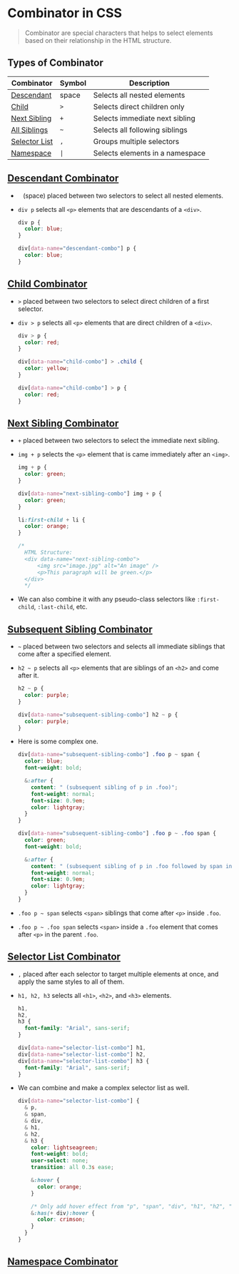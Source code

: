 # Combinator in CSS

> Combinator are special characters that helps to select elements based on their relationship in the HTML structure.

## Types of Combinator

| Combinator                                 | Symbol | Description                     |
| ------------------------------------------ | ------ | ------------------------------- |
| [Descendant](#descendant-combinator)       | space  | Selects all nested elements     |
| [Child](#child-combinator)                 | `>`    | Selects direct children only    |
| [Next Sibling](#next-sibling-combinator)   | `+`    | Selects immediate next sibling  |
| [All Siblings](#descendant-combinator)     | `~`    | Selects all following siblings  |
| [Selector List](#selector-list-combinator) | `,`    | Groups multiple selectors       |
| [Namespace](#namespace-combinator)         | `\|`   | Selects elements in a namespace |

## [Descendant Combinator](./example/descendant-combinator.css)

- ` ` (space) placed between two selectors to select all nested elements.
- `div p` selects all `<p>` elements that are descendants of a `<div>`.

  ```css
  div p {
    color: blue;
  }

  div[data-name="descendant-combo"] p {
    color: blue;
  }
  ```

## [Child Combinator](./example/child-combinator.css)

- `>` placed between two selectors to select direct children of a first selector.
- `div > p` selects all `<p>` elements that are direct children of a `<div>`.

  ```css
  div > p {
    color: red;
  }

  div[data-name="child-combo"] > .child {
    color: yellow;
  }

  div[data-name="child-combo"] > p {
    color: red;
  }
  ```

## [Next Sibling Combinator](./example/next-sibling-combinator.css)

- `+` placed between two selectors to select the immediate next sibling.
- `img + p` selects the `<p>` element that is came immediately after an `<img>`.

  ```css
  img + p {
    color: green;
  }

  div[data-name="next-sibling-combo"] img + p {
    color: green;
  }

  li:first-child + li {
    color: orange;
  }

  /* 
    HTML Structure:
    <div data-name="next-sibling-combo">
        <img src="image.jpg" alt="An image" />
        <p>This paragraph will be green.</p>
    </div>
    */
  ```

- We can also combine it with any pseudo-class selectors like `:first-child`, `:last-child`, etc.

## [Subsequent Sibling Combinator](./example/subsequent-sibling-combinator.css)

- `~` placed between two selectors and selects all immediate siblings that come after a specified element.
- `h2 ~ p` selects all `<p>` elements that are siblings of an `<h2>` and come after it.

  ```css
  h2 ~ p {
    color: purple;
  }

  div[data-name="subsequent-sibling-combo"] h2 ~ p {
    color: purple;
  }
  ```

- Here is some complex one.

  ```css
  div[data-name="subsequent-sibling-combo"] .foo p ~ span {
    color: blue;
    font-weight: bold;

    &:after {
      content: " (subsequent sibling of p in .foo)";
      font-weight: normal;
      font-size: 0.9em;
      color: lightgray;
    }
  }

  div[data-name="subsequent-sibling-combo"] .foo p ~ .foo span {
    color: green;
    font-weight: bold;

    &:after {
      content: " (subsequent sibling of p in .foo followed by span in .foo)";
      font-weight: normal;
      font-size: 0.9em;
      color: lightgray;
    }
  }
  ```

- `.foo p ~ span` selects `<span>` siblings that come after `<p>` inside `.foo`.
- `.foo p ~ .foo span` selects `<span>` inside a `.foo` element that comes after `<p>` in the parent `.foo`.

## [Selector List Combinator](./example/selector-list-combinator.css)

- `,` placed after each selector to target multiple elements at once, and apply the same styles to all of them.
- `h1, h2, h3` selects all `<h1>`, `<h2>`, and `<h3>` elements.

  ```css
  h1,
  h2,
  h3 {
    font-family: "Arial", sans-serif;
  }

  div[data-name="selector-list-combo"] h1,
  div[data-name="selector-list-combo"] h2,
  div[data-name="selector-list-combo"] h3 {
    font-family: "Arial", sans-serif;
  }
  ```

- We can combine and make a complex selector list as well.

  ```css
  div[data-name="selector-list-combo"] {
    & p,
    & span,
    & div,
    & h1,
    & h2,
    & h3 {
      color: lightseagreen;
      font-weight: bold;
      user-select: none;
      transition: all 0.3s ease;

      &:hover {
        color: orange;
      }

      /* Only add hover effect from "p", "span", "div", "h1", "h2", "h3" which has next sibling "div"  */
      &:has(+ div):hover {
        color: crimson;
      }
    }
  }
  ```

## [Namespace Combinator](./example/namespace-combinator.css)
